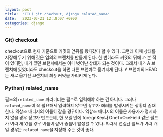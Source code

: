 ```yaml
---
layout: post
title:  "TIL) git checkout, django related_name"
date:   2023-03-21 12:18:07 +0900
categories: django
---
```

### Git) checkout
checkout으로 현재 기준으로 커밋의 앞뒤를 왔다갔다 할 수 있다. 그런데 이때 상태를 저장해 두기 위해 깃은 임의의 브랜치를 만들게 된다. 한 번이라도 커밋의 뒤에 가 본 적이 있다면, 내가 있던 브랜치에서는 이미 벗어난 상태가 되는 것이다.
그래서 내가 A 브랜치에 있었더라도 checkout을 하면 다른 브랜치로 옮겨지게 된다. A 브랜치의 HEAD는 새로 옮겨진 브랜치의 최종 커밋을 가리키게 된다. 


### Python) related_name
필드의 `related_name` 파라미터는 필수로 입력해야 하는 건 아니다. 그러나 `related_name`이 꼭 필요해서 입력하지 않으면 장고가 에러를 발생시키는 상황이 존재한다. 역참조 매니저의 이름이 같을 경우이다. 
역참조 매니저의 이름은 사용자가 명시하지 않을 경우 장고가 만드는데, 한 모델 안에 foreignKey나 OneToOneField 같은 필드가 여러 개 있을 경우 이름이 같아 충돌이 발생할 수 있다. 따라서 연결된 필드가 여러 개일 경우는 `related_name`을 지정해 주는 것이 좋다.
